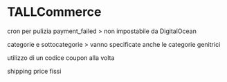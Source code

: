 # TALLCommerce
 
cron per pulizia payment_failed > non impostabile da DigitalOcean

categorie e sottocategorie > vanno specificate anche le categorie genitrici

utilizzo di un codice coupon alla volta

shipping price fissi
